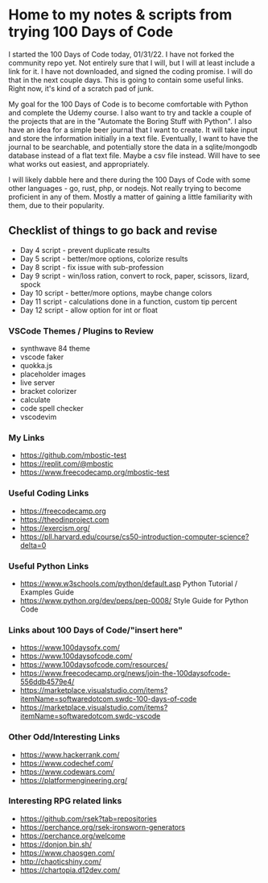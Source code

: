 # Home to my notes & scripts from trying 100 Days of Code

I started the 100 Days of Code today, 01/31/22.  I have not forked the community repo yet.  Not entirely sure that I will, but I will at least include a link for it.  I have not downloaded, and signed the coding promise.  I will do that in the next couple days.  This is going to contain some useful links.  Right now, it's kind of a scratch pad of junk.

My goal for the 100 Days of Code is to become comfortable with Python and complete the Udemy course.  I also want to try and tackle a couple of the projects that are in the "Automate the Boring Stuff with Python".  I also have an idea for a simple beer journal that I want to create.  It will take input and store the information initially in a text file.  Eventually, I want to have the journal to be searchable, and potentially store the data in a sqlite/mongodb database instead of a flat text file.  Maybe a csv file instead.  Will have to see what works out easiest, and appropriately.

I will likely dabble here and there during the 100 Days of Code with some other languages - go, rust, php, or nodejs.  Not really trying to become proficient in any of them.  Mostly a matter of gaining a little familiarity with them, due to their popularity.



## Checklist of things to go back and revise

- Day 4 script - prevent duplicate results
- Day 5 script - better/more options, colorize results
- Day 8 script - fix issue with sub-profession
- Day 9 script - win/loss ration, convert to rock, paper, scissors, lizard, spock
- Day 10 script - better/more options, maybe change colors
- Day 11 script - calculations done in a function, custom tip percent
- Day 12 script - allow option for int or float


### VSCode Themes / Plugins to Review

- synthwave 84 theme
- vscode faker
- quokka.js
- placeholder images
- live server
- bracket colorizer
- calculate
- code spell checker
- vscodevim


### My Links

- https://github.com/mbostic-test
- https://replit.com/@mbostic
- https://www.freecodecamp.org/mbostic-test

### Useful Coding Links

- https://freecodecamp.org
- https://theodinproject.com
- https://exercism.org/
- https://pll.harvard.edu/course/cs50-introduction-computer-science?delta=0


### Useful Python Links

- https://www.w3schools.com/python/default.asp        Python Tutorial / Examples Guide
- https://www.python.org/dev/peps/pep-0008/           Style Guide for Python Code


### Links about 100 Days of Code/"insert here"

- https://www.100daysofx.com/
- https://www.100daysofcode.com/
- https://www.100daysofcode.com/resources/
- https://www.freecodecamp.org/news/join-the-100daysofcode-556ddb4579e4/
- https://marketplace.visualstudio.com/items?itemName=softwaredotcom.swdc-100-days-of-code
- https://marketplace.visualstudio.com/items?itemName=softwaredotcom.swdc-vscode


### Other Odd/Interesting Links

- https://www.hackerrank.com/
- https://www.codechef.com/
- https://www.codewars.com/
- https://platformengineering.org/


### Interesting RPG related links

- https://github.com/rsek?tab=repositories
- https://perchance.org/rsek-ironsworn-generators
- https://perchance.org/welcome
- https://donjon.bin.sh/
- https://www.chaosgen.com/
- http://chaoticshiny.com/
- https://chartopia.d12dev.com/
